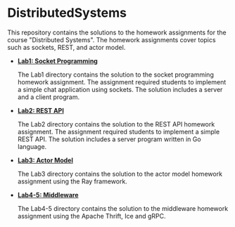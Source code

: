 # DistributedSystems

This repository contains the solutions to the homework assignments for the course "Distributed Systems". The homework assignments cover topics such as sockets, REST, and actor model.

- [**Lab1: Socket Programming**](./Lab1/)

  The Lab1 directory contains the solution to the socket programming homework assignment. The assignment required students to implement a simple chat application using sockets. The solution includes a server and a client program.

- [**Lab2: REST API**](./Lab2/)

  The Lab2 directory contains the solution to the REST API homework assignment. The assignment required students to implement a simple REST API. The solution includes a server program written in Go language.

- [**Lab3: Actor Model**](./Lab3/)

  The Lab3 directory contains the solution to the actor model homework assignment using the Ray framework.

- [**Lab4-5: Middleware**](./Lab4-5)

  The Lab4-5 directory contains the solution to the middleware homework assignment using the Apache Thrift, Ice and gRPC.
